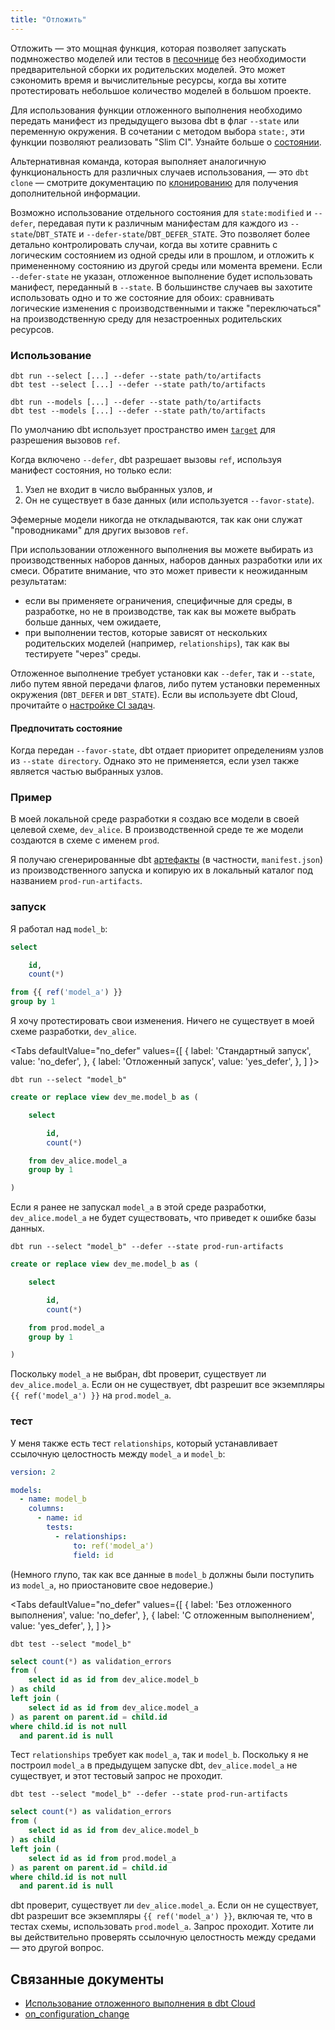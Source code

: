 ```yaml
---
title: "Отложить"
---
```


Отложить — это мощная функция, которая позволяет запускать подмножество моделей или тестов в [песочнице](/docs/environments-in-dbt) без необходимости предварительной сборки их родительских моделей. Это может сэкономить время и вычислительные ресурсы, когда вы хотите протестировать небольшое количество моделей в большом проекте.

<Lightbox src src="/img/docs/reference/defer-diagram.png" width="50%" title="Используйте 'отложить', чтобы изменить модели в конце конвейера, указывая на производственные модели, вместо того чтобы запускать все родительские." />

Для использования функции отложенного выполнения необходимо передать манифест из предыдущего вызова dbt в флаг `--state` или переменную окружения. В сочетании с методом выбора `state:`, эти функции позволяют реализовать "Slim CI". Узнайте больше о [состоянии](/reference/node-selection/syntax#about-node-selection).

Альтернативная команда, которая выполняет аналогичную функциональность для различных случаев использования, — это `dbt clone` — смотрите документацию по [клонированию](/reference/commands/clone#when-to-use-dbt-clone-instead-of-deferral) для получения дополнительной информации.

Возможно использование отдельного состояния для `state:modified` и `--defer`, передавая пути к различным манифестам для каждого из `--state`/`DBT_STATE` и `--defer-state`/`DBT_DEFER_STATE`. Это позволяет более детально контролировать случаи, когда вы хотите сравнить с логическим состоянием из одной среды или в прошлом, и отложить к примененному состоянию из другой среды или момента времени. Если `--defer-state` не указан, отложенное выполнение будет использовать манифест, переданный в `--state`. В большинстве случаев вы захотите использовать одно и то же состояние для обоих: сравнивать логические изменения с производственными и также "переключаться" на производственную среду для незастроенных родительских ресурсов.

### Использование

```shell
dbt run --select [...] --defer --state path/to/artifacts
dbt test --select [...] --defer --state path/to/artifacts
```

<VersionBlock lastVersion="0.20">

```shell
dbt run --models [...] --defer --state path/to/artifacts
dbt test --models [...] --defer --state path/to/artifacts
```

</VersionBlock>

По умолчанию dbt использует пространство имен [`target`](/reference/dbt-jinja-functions/target) для разрешения вызовов `ref`.

Когда включено `--defer`, dbt разрешает вызовы `ref`, используя манифест состояния, но только если:

1. Узел не входит в число выбранных узлов, _и_
2. Он не существует в базе данных (или используется `--favor-state`).

Эфемерные модели никогда не откладываются, так как они служат "проводниками" для других вызовов `ref`.

При использовании отложенного выполнения вы можете выбирать из производственных наборов данных, наборов данных разработки или их смеси. Обратите внимание, что это может привести к неожиданным результатам:
- если вы применяете ограничения, специфичные для среды, в разработке, но не в производстве, так как вы можете выбрать больше данных, чем ожидаете,
- при выполнении тестов, которые зависят от нескольких родительских моделей (например, `relationships`), так как вы тестируете "через" среды.

Отложенное выполнение требует установки как `--defer`, так и `--state`, либо путем явной передачи флагов, либо путем установки переменных окружения (`DBT_DEFER` и `DBT_STATE`). Если вы используете dbt Cloud, прочитайте о [настройке CI задач](/docs/deploy/continuous-integration).

#### Предпочитать состояние

Когда передан `--favor-state`, dbt отдает приоритет определениям узлов из `--state directory`. Однако это не применяется, если узел также является частью выбранных узлов.

### Пример

В моей локальной среде разработки я создаю все модели в своей целевой схеме, `dev_alice`. В производственной среде те же модели создаются в схеме с именем `prod`.

Я получаю сгенерированные dbt [артефакты](/docs/deploy/artifacts) (в частности, `manifest.json`) из производственного запуска и копирую их в локальный каталог под названием `prod-run-artifacts`.

### запуск
Я работал над `model_b`:

<File name='models/model_b.sql'>

```sql
select

    id,
    count(*)

from {{ ref('model_a') }}
group by 1
```

Я хочу протестировать свои изменения. Ничего не существует в моей схеме разработки, `dev_alice`.

</File>

<Tabs
  defaultValue="no_defer"
  values={[
    { label: 'Стандартный запуск', value: 'no_defer', },
    { label: 'Отложенный запуск', value: 'yes_defer', },
  ]
}>

<TabItem value="no_defer">

```shell
dbt run --select "model_b"
```

<File name='target/run/my_project/model_b.sql'>

```sql
create or replace view dev_me.model_b as (

    select

        id,
        count(*)

    from dev_alice.model_a
    group by 1

)
```

Если я ранее не запускал `model_a` в этой среде разработки, `dev_alice.model_a` не будет существовать, что приведет к ошибке базы данных.

</File>
</TabItem>

<TabItem value="yes_defer">

```shell
dbt run --select "model_b" --defer --state prod-run-artifacts
```

<File name='target/run/my_project/model_b.sql'>

```sql
create or replace view dev_me.model_b as (

    select

        id,
        count(*)

    from prod.model_a
    group by 1

)
```

</File>

Поскольку `model_a` не выбран, dbt проверит, существует ли `dev_alice.model_a`. Если он не существует, dbt разрешит все экземпляры `{{ ref('model_a') }}` на `prod.model_a`.

</TabItem>
</Tabs>

### тест

У меня также есть тест `relationships`, который устанавливает ссылочную целостность между `model_a` и `model_b`:

<File name='models/resources.yml'>

```yml
version: 2

models:
  - name: model_b
    columns:
      - name: id
        tests:
          - relationships:
              to: ref('model_a')
              field: id
```

(Немного глупо, так как все данные в `model_b` должны были поступить из `model_a`, но приостановите свое недоверие.)

</File>

<Tabs
  defaultValue="no_defer"
  values={[
    { label: 'Без отложенного выполнения', value: 'no_defer', },
    { label: 'С отложенным выполнением', value: 'yes_defer', },
  ]
}>

<TabItem value="no_defer">

```shell
dbt test --select "model_b"
```

<File name='target/compiled/.../relationships_model_b_id__id__ref_model_a_.sql'>

```sql
select count(*) as validation_errors
from (
    select id as id from dev_alice.model_b
) as child
left join (
    select id as id from dev_alice.model_a
) as parent on parent.id = child.id
where child.id is not null
  and parent.id is null
```

Тест `relationships` требует как `model_a`, так и `model_b`. Поскольку я не построил `model_a` в предыдущем запуске dbt, `dev_alice.model_a` не существует, и этот тестовый запрос не проходит.

</File>
</TabItem>

<TabItem value="yes_defer">

```shell
dbt test --select "model_b" --defer --state prod-run-artifacts
```

<File name='target/compiled/.../relationships_model_b_id__id__ref_model_a_.sql'>

```sql
select count(*) as validation_errors
from (
    select id as id from dev_alice.model_b
) as child
left join (
    select id as id from prod.model_a
) as parent on parent.id = child.id
where child.id is not null
  and parent.id is null
```

</File>

dbt проверит, существует ли `dev_alice.model_a`. Если он не существует, dbt разрешит все экземпляры `{{ ref('model_a') }}`, включая те, что в тестах схемы, использовать `prod.model_a`. Запрос проходит. Хотите ли вы действительно проверять ссылочную целостность между средами — это другой вопрос.

</TabItem>
</Tabs>

## Связанные документы

- [Использование отложенного выполнения в dbt Cloud](/docs/cloud/about-cloud-develop-defer)
- [on_configuration_change](/reference/resource-configs/on_configuration_change)